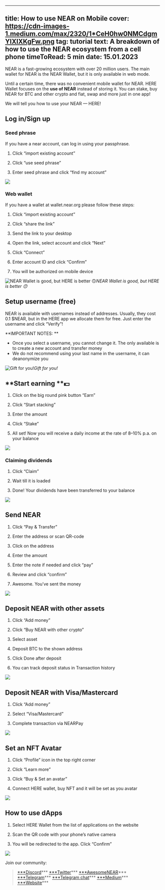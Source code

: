 -----
title: How to use NEAR on Mobile
cover: https://cdn-images-1.medium.com/max/2320/1*CeH0hw0NMCdgmYIXlXKgFw.png
tag: tutorial
text: A breakdown of how to use the NEAR ecosystem from a cell phone
timeToRead: 5 min
date: 15.01.2023
-----


NEAR is a fast-growing ecosystem with over 20 million users. The main wallet for NEAR is the NEAR Wallet, but it is only available in web mode.

Until a certain time, there was no convenient mobile wallet for NEAR. 
HERE Wallet focuses on the **use of NEAR** instead of storing it. You can stake, buy NEAR for BTC and other crypto and fiat, swap and more just in one app!

We will tell you how to use your NEAR — HERE!

## **Log in/Sign up**

### Seed phrase

If you have a near account, can log in using your passphrase.

1. Click “import existing account”

1. Click “use seed phrase”

1. Enter seed phrase and click “find my account”

![](https://cdn-images-1.medium.com/max/2320/1*CeH0hw0NMCdgmYIXlXKgFw.png)

### Web wallet

If you have a wallet at wallet.near.org please follow these steps:

1. Click “import existing account”

1. Click “share the link”

1. Send the link to your desktop

1. Open the link, select account and click “Next”

1. Click “Connect”

1. Enter account ID and click “Confirm”

1. You will be authorized on mobile device

![NEAR Wallet is good, but HERE is better 🙃](https://cdn-images-1.medium.com/max/2320/1*m-jzPOh4PhtwRBe7kgWl-Q.png)*NEAR Wallet is good, but HERE is better 🙃*

## **Setup username (free)**

NEAR is available with usernames instead of addresses. Usually, they cost 0.1 $NEAR, but in the HERE app we allocate them for free. Just enter the username and click “Verify”!

**IMPORTANT NOTES: **
- Once you select a username, you cannot change it. The only available is to create a new account and transfer money
- We do not recommend using your last name in the username, it can deanonymize you

![Gift for you!](https://cdn-images-1.medium.com/max/2000/1*HfiQlaeNuCGZyt-A4gSZtg.png)*Gift for you!*

## **Start earning **💵

1. Click on the big round pink button “Earn”

1. Click “Start stacking”

1. Enter the amount

1. Click “Stake”

1. All set! Now you will receive a daily income at the rate of 8–10% p.a. on your balance

![](https://cdn-images-1.medium.com/max/2320/1*X42ofufLjyCx0hRfGArezQ.png)

### **Claiming dividends**

1. Click “Claim”

1. Wait till it is loaded

1. Done! Your dividends have been transferred to your balance

![](https://cdn-images-1.medium.com/max/2000/1*M_lQtC6FbXoBIPvFbfd1OQ.png)

## **Send NEAR**

1. Click “Pay & Transfer”

1. Enter the address or scan QR-code

1. Click on the address

1. Enter the amount

1. Enter the note if needed and click “pay”

1. Review and click “confirm”

1. Awesome. You’ve sent the money

![](https://cdn-images-1.medium.com/max/2320/1*9Zv3PPrkc4iAvLv14OUpew.png)

## **Deposit NEAR with other assets**

1. Click “Add money”

1. Click “Buy NEAR with other crypto”

1. Select asset

1. Deposit BTC to the shown address

1. Click Done after deposit

1. You can track deposit status in Transaction history

![](https://cdn-images-1.medium.com/max/2320/1*mGYWDxs8TTeucVXjaIBqgA.png)

## **Deposit NEAR with Visa/Mastercard**

1. Click “Add money”

1. Select “Visa/Mastercard”

1. Complete transaction via NEARPay

![](https://cdn-images-1.medium.com/max/2000/1*hqlgawIl_PAFkvpwhDGTcQ.png)

## **Set an NFT Avatar**

1. Click “Profile” icon in the top right corner

1. Click “Learn more”

1. Click “Buy & Set an avatar”

1. Connect HERE wallet, buy NFT and it will be set as you avatar

![](https://cdn-images-1.medium.com/max/2000/1*0j6uswny5RgUmKWWfcuPeg.png)

## **How to use dApps**

1. Select HERE Wallet from the list of applications on the website

1. Scan the QR code with your phone’s native camera

1. You will be redirected to the app. Click “Confirm”

![](https://cdn-images-1.medium.com/max/2674/1*6R07KW2AGWt5rG6kFnVYFg.png)

Join our community:
> [***Discord](https://discord.com/invite/8Q3gw3gsD2)***
> [***Twitter](https://twitter.com/here_wallet)***
> [***AwesomeNEAR](https://awesomenear.com/here-wallet)***
> [***Telegram](https://t.me/herewallet)***
> [***Telegram chat](https://t.me/herewalletchat)***
> [***Medium](https://medium.com/@nearhere)***
> [***Website](https://herewallet.app/)***
